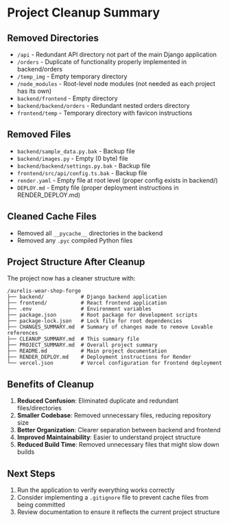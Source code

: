 # Project Cleanup Summary

## Removed Directories
- `/api` - Redundant API directory not part of the main Django application
- `/orders` - Duplicate of functionality properly implemented in backend/orders
- `/temp_img` - Empty temporary directory
- `/node_modules` - Root-level node modules (not needed as each project has its own)
- `backend/frontend` - Empty directory
- `backend/backend/orders` - Redundant nested orders directory
- `frontend/temp` - Temporary directory with favicon instructions

## Removed Files
- `backend/sample_data.py.bak` - Backup file
- `backend/images.py` - Empty (0 byte) file
- `backend/backend/settings.py.bak` - Backup file
- `frontend/src/api/config.ts.bak` - Backup file
- `render.yaml` - Empty file at root level (proper config exists in backend/)
- `DEPLOY.md` - Empty file (proper deployment instructions in RENDER_DEPLOY.md)

## Cleaned Cache Files
- Removed all `__pycache__` directories in the backend
- Removed any `.pyc` compiled Python files

## Project Structure After Cleanup
The project now has a cleaner structure with:

```
/aurelis-wear-shop-forge
├── backend/            # Django backend application
├── frontend/           # React frontend application
├── .env                # Environment variables
├── package.json        # Root package for development scripts
├── package-lock.json   # Lock file for root dependencies
├── CHANGES_SUMMARY.md  # Summary of changes made to remove Lovable references
├── CLEANUP_SUMMARY.md  # This summary file
├── PROJECT_SUMMARY.md  # Overall project summary
├── README.md           # Main project documentation
├── RENDER_DEPLOY.md    # Deployment instructions for Render
└── vercel.json         # Vercel configuration for frontend deployment
```

## Benefits of Cleanup
1. **Reduced Confusion**: Eliminated duplicate and redundant files/directories
2. **Smaller Codebase**: Removed unnecessary files, reducing repository size
3. **Better Organization**: Clearer separation between backend and frontend
4. **Improved Maintainability**: Easier to understand project structure
5. **Reduced Build Time**: Removed unnecessary files that might slow down builds

## Next Steps
1. Run the application to verify everything works correctly
2. Consider implementing a `.gitignore` file to prevent cache files from being committed
3. Review documentation to ensure it reflects the current project structure 